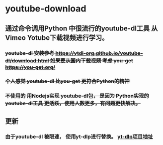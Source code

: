 # youtube-download
## 通过命令调用Python 中很流行的youtube-dl工具 从Vimeo Yotube下载视频进行学习。
### ~~youtube-dl 安装参考  https://ytdl-org.github.io/youtube-dl/download.html  如果要从国内下载视频 考虑 you-get https://you-get.org/~~
###  ~~个人感觉 youtube-dl 比you-get 更符合Python的精神~~
###  ~~不使用的 用Nodejs实现 youtube-dl包， 是因为 Python实现的youtube-dl工具 更活跃，使用人数更多，有问题更快解决。~~

## 更新 
### 由于youtube-dl 被限速， 使用yt-dlp进行替换。      [yt-dlp项目地址](https://github.com/yt-dlp/yt-dlp)
